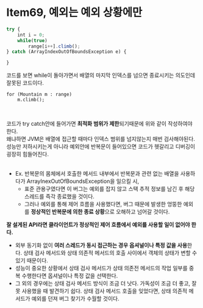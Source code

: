 # Item69, 예외는 예외 상황에만

```jsx
try {
    int i = 0;
    while(true)
        range[i++].climb();
} catch (ArrayIndexOutOfBoundsException e) {

}
```

코드를 보면 while이 돌아가면서 배열의 마지막 인덱스를 넘으면 종료시키는 의도인데 잘못된 코드이다.

```
for (Mountain m : range)
    m.climb();
```
<br>

코드가 try catch안에 들어가면 **최적화 범위가 제한**되기때문에 위와 같이 작성하여야 한다.  
왜냐하면 JVM은 배열에 접근할 때마다 인덱스 범위를 넘지않는지 매번 검사해야된다.  
성능만 저하시키는게 아니라 예외안에 반복문이 들어있으면 코드가 헷갈리고 디버깅이 굉장히 힘들어진다.    
<br>

- Ex. 반복문의 몸체에서 호출한 메서드 내부에서 반복문과 관련 없는 배열을 사용하다가 ArrayInexOutOfBoundsException을 일으킬 시,  
    - 표준 관용구였다면 이 버그는 예외를 잡지 않고 스택 추적 정보를 남긴 후 해당 스레드를 즉각 종료했을 것이다.  
    - 그러나 예외를 통해 제어 흐름을 사용했다면, 버그 때문에 발생한 엉뚱한 예외를 **정상적인 반복문에 의한 종료 상황**으로 오해하고 넘어갈 것이다.  

**잘 설게된 API라면 클라이언트가 정상적인 제어 흐름에서 예외를 사용할 일이 없어야 한다.**

- 외부 동기화 없이 **여러 스레드가 동시 접근하는 경우 옵셔널이나 특정 값을 사용**한다. 상태 검사 메서드와 상태 의존적 메서드의 호출 사이에서 객체의 상태가 변할 수 있기 때문이다.
- 성능이 중요한 상황에서 상태 검사 메서드가 상태 의존전 메서드의 작업 일부를 중복 수행한다면 옵셔널이나 특정 값을 선택한다.
- 그 외의 경우에는 상태 검사 메서드 방식이 조금 더 낫다. 가독성이 조금 더 좋고, 잘못 사용했을 때 발견하기 쉽다. 상태 검사 메서드 호출을 잊었다면, 상태 의존적 메서드가 예외를 던져 버그 찾기가 수월할 것이다.
